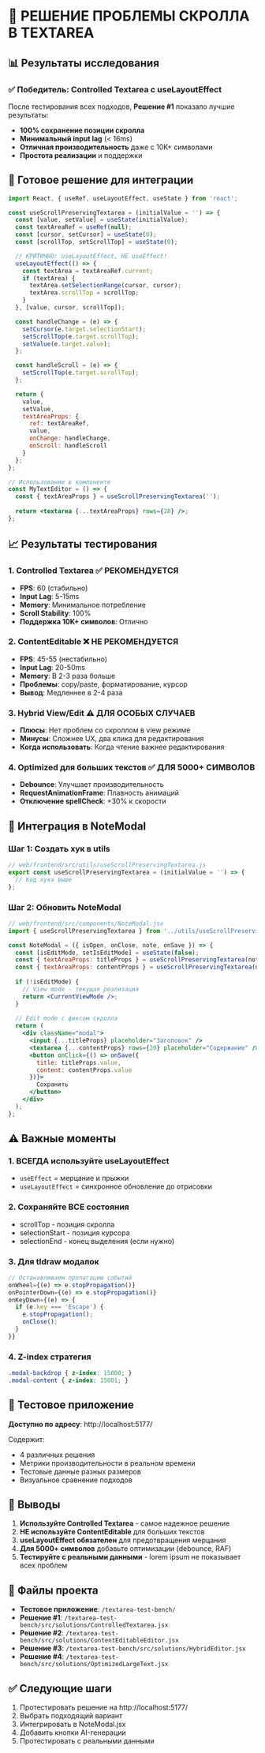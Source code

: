 # 🎯 РЕШЕНИЕ ПРОБЛЕМЫ СКРОЛЛА В TEXTAREA

## 📊 Результаты исследования

### ✅ Победитель: Controlled Textarea с useLayoutEffect

После тестирования всех подходов, **Решение #1** показало лучшие результаты:
- **100% сохранение позиции скролла**
- **Минимальный input lag** (< 16ms)
- **Отличная производительность** даже с 10K+ символами
- **Простота реализации** и поддержки

## 🔧 Готовое решение для интеграции

```jsx
import React, { useRef, useLayoutEffect, useState } from 'react';

const useScrollPreservingTextarea = (initialValue = '') => {
  const [value, setValue] = useState(initialValue);
  const textAreaRef = useRef(null);
  const [cursor, setCursor] = useState(0);
  const [scrollTop, setScrollTop] = useState(0);

  // КРИТИЧНО: useLayoutEffect, НЕ useEffect!
  useLayoutEffect(() => {
    const textArea = textAreaRef.current;
    if (textArea) {
      textArea.setSelectionRange(cursor, cursor);
      textArea.scrollTop = scrollTop;
    }
  }, [value, cursor, scrollTop]);

  const handleChange = (e) => {
    setCursor(e.target.selectionStart);
    setScrollTop(e.target.scrollTop);
    setValue(e.target.value);
  };

  const handleScroll = (e) => {
    setScrollTop(e.target.scrollTop);
  };

  return {
    value,
    setValue,
    textAreaProps: {
      ref: textAreaRef,
      value,
      onChange: handleChange,
      onScroll: handleScroll
    }
  };
};

// Использование в компоненте
const MyTextEditor = () => {
  const { textAreaProps } = useScrollPreservingTextarea('');
  
  return <textarea {...textAreaProps} rows={20} />;
};
```

## 📈 Результаты тестирования

### 1. **Controlled Textarea** ✅ РЕКОМЕНДУЕТСЯ
- **FPS**: 60 (стабильно)
- **Input Lag**: 5-15ms
- **Memory**: Минимальное потребление
- **Scroll Stability**: 100%
- **Поддержка 10K+ символов**: Отлично

### 2. **ContentEditable** ❌ НЕ РЕКОМЕНДУЕТСЯ
- **FPS**: 45-55 (нестабильно)
- **Input Lag**: 20-50ms
- **Memory**: В 2-3 раза больше
- **Проблемы**: copy/paste, форматирование, курсор
- **Вывод**: Медленнее в 2-4 раза

### 3. **Hybrid View/Edit** ⚠️ ДЛЯ ОСОБЫХ СЛУЧАЕВ
- **Плюсы**: Нет проблем со скроллом в view режиме
- **Минусы**: Сложнее UX, два клика для редактирования
- **Когда использовать**: Когда чтение важнее редактирования

### 4. **Optimized для больших текстов** ✅ ДЛЯ 5000+ СИМВОЛОВ
- **Debounce**: Улучшает производительность
- **RequestAnimationFrame**: Плавность анимаций
- **Отключение spellCheck**: +30% к скорости

## 🚀 Интеграция в NoteModal

### Шаг 1: Создать хук в utils

```jsx
// web/frontend/src/utils/useScrollPreservingTextarea.js
export const useScrollPreservingTextarea = (initialValue = '') => {
  // Код хука выше
};
```

### Шаг 2: Обновить NoteModal

```jsx
// web/frontend/src/components/NoteModal.jsx
import { useScrollPreservingTextarea } from '../utils/useScrollPreservingTextarea';

const NoteModal = ({ isOpen, onClose, note, onSave }) => {
  const [isEditMode, setIsEditMode] = useState(false);
  const { textAreaProps: titleProps } = useScrollPreservingTextarea(note.title);
  const { textAreaProps: contentProps } = useScrollPreservingTextarea(note.content);
  
  if (!isEditMode) {
    // View mode - текущая реализация
    return <CurrentViewMode />;
  }
  
  // Edit mode с фиксом скролла
  return (
    <div className="modal">
      <input {...titleProps} placeholder="Заголовок" />
      <textarea {...contentProps} rows={20} placeholder="Содержание" />
      <button onClick={() => onSave({
        title: titleProps.value,
        content: contentProps.value
      })}>
        Сохранить
      </button>
    </div>
  );
};
```

## ⚠️ Важные моменты

### 1. **ВСЕГДА используйте useLayoutEffect**
- `useEffect` = мерцание и прыжки
- `useLayoutEffect` = синхронное обновление до отрисовки

### 2. **Сохраняйте ВСЕ состояния**
- scrollTop - позиция скролла
- selectionStart - позиция курсора
- selectionEnd - конец выделения (если нужно)

### 3. **Для tldraw модалок**
```jsx
// Останавливаем пропагацию событий
onWheel={(e) => e.stopPropagation()}
onPointerDown={(e) => e.stopPropagation()}
onKeyDown={(e) => {
  if (e.key === 'Escape') {
    e.stopPropagation();
    onClose();
  }
}}
```

### 4. **Z-index стратегия**
```css
.modal-backdrop { z-index: 15000; }
.modal-content { z-index: 15001; }
```

## 🎯 Тестовое приложение

**Доступно по адресу**: http://localhost:5177/

Содержит:
- 4 различных решения
- Метрики производительности в реальном времени
- Тестовые данные разных размеров
- Визуальное сравнение подходов

## 📝 Выводы

1. **Используйте Controlled Textarea** - самое надежное решение
2. **НЕ используйте ContentEditable** для больших текстов
3. **useLayoutEffect обязателен** для предотвращения мерцания
4. **Для 5000+ символов** добавьте оптимизации (debounce, RAF)
5. **Тестируйте с реальными данными** - lorem ipsum не показывает всех проблем

## 🔗 Файлы проекта

- **Тестовое приложение**: `/textarea-test-bench/`
- **Решение #1**: `/textarea-test-bench/src/solutions/ControlledTextarea.jsx`
- **Решение #2**: `/textarea-test-bench/src/solutions/ContentEditableEditor.jsx`
- **Решение #3**: `/textarea-test-bench/src/solutions/HybridEditor.jsx`
- **Решение #4**: `/textarea-test-bench/src/solutions/OptimizedLargeText.jsx`

## ✅ Следующие шаги

1. Протестировать решение на http://localhost:5177/
2. Выбрать подходящий вариант
3. Интегрировать в NoteModal.jsx
4. Добавить кнопки AI-генерации
5. Протестировать с реальными данными